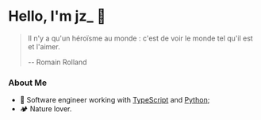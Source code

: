 Hello, I'm jz_ 🎏
==============

> Il n'y a qu'un héroïsme au monde : c'est de voir le monde tel qu'il est et l'aimer.
>
> -- Romain Rolland

### About Me

- 💪 Software engineer working with [TypeScript](https://www.typescriptlang.org/) and [Python](https://www.python.org/);
- 🏕️ Nature lover.

